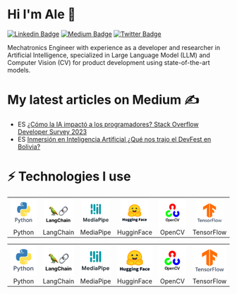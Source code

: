 # Hi I'm Ale 👋

[![Linkedin Badge](https://img.shields.io/badge/-LinkedIn-blue?style=flat&logo=Linkedin&logoColor=white&link=https://www.linkedin.com/in/alejandronunezarroyo/)](https://www.linkedin.com/in/alejandronunezarroyo/)
[![Medium Badge](https://img.shields.io/badge/-Medium-000000?style=flat&labelColor=000000&logo=Medium&link=https://medium.com/@AleNunezArroyo)](https://medium.com/@AleNunezArroyo)
[![Twitter Badge](https://img.shields.io/badge/-Twitter-1ca0f1?style=flat&labelColor=1ca0f1&logo=twitter&logoColor=white&link=https://twitter.com/alenunezarroyo)](https://twitter.com/alenunezarroyo)

Mechatronics Engineer with experience as a developer and researcher in Artificial Intelligence, specialized in Large Language Model (LLM) and Computer Vision (CV) for product development using state-of-the-art models.

# My latest articles on Medium ✍

* ES [¿Cómo la IA impactó a los programadores? Stack Overflow Developer Survey 2023](https://medium.com/@AleNunezArroyo/c%C3%B3mo-la-ia-impact%C3%B3-a-los-programadores-stack-overflow-developer-survey-2023-0d495c2cc41c)
* ES [Inmersión en Inteligencia Artificial ¿Qué nos trajo el DevFest en Bolivia?](https://medium.com/@AleNunezArroyo/inmersi%C3%B3n-en-inteligencia-artificial-qu%C3%A9-nos-trajo-el-devfest-en-bolivia-b83dff93dfb6)

# ⚡ Technologies I use

<div align="center">
    <table align="center">
        <tr>
            <td align="center" width="70" height="70">
                <img src="./assets/icons/Python.png" width="65px" height="65px"/>
                <br /> Python
            </td>
            <td align="center" width="70" height="70">
                <img src="./assets/icons/LangChain.png" width="65px" height="65px"/>
                <br /> LangChain
            </td>
            <td align="center" width="70" height="70">
                <img src="./assets/icons/MediaPipe.png" width="65px" height="65px"/>
                <br /> MediaPipe
            </td>
            <td align="center" width="70" height="70">
                <img src="./assets/icons/HuggingFace.png" width="65px" height="65px"/>
                <br /> HugginFace
            </td>
            <td align="center" width="70" height="70">
                <img src="./assets/icons/OpenCV.png" width="65px" height="65px"/>
                <br /> OpenCV
            </td>
            <td align="center" width="70" height="70">
                <img src="./assets/icons/TensorFlow.png" width="65px" height="65px"/>
                <br /> TensorFlow
            </td>
        </tr>
    </table>
</div>

<div align="center">
    <table align="center">
        <tr>
            <td align="center" width="70" height="70" style="width: 70px; height: 70px;">
                <img src="./assets/icons/Python.png" width="65px" style="width: 100%; height: 100%; object-fit: cover;"/>
                <br /> Python
            </td>
            <td align="center" width="70" height="70" style="width: 70px; height: 70px;">
                <img src="./assets/icons/LangChain.png" width="65px" style="width: 100%; height: 100%; object-fit: cover;"/>
                <br /> LangChain
            </td>
            <td align="center" width="70" height="70" style="width: 70px; height: 70px;">
                <img src="./assets/icons/MediaPipe.png" width="65px" style="width: 100%; height: 100%; object-fit: cover;"/>
                <br /> MediaPipe
            </td>
            <td align="center" width="70" height="70" style="width: 70px; height: 70px;">
                <img src="./assets/icons/HuggingFace.png" width="65px" style="width: 100%; height: 100%; object-fit: cover;"/>
                <br /> HugginFace
            </td>
            <td align="center" width="70" height="70" style="width: 70px; height: 70px;">
                <img src="./assets/icons/OpenCV.png" width="65px" style="width: 100%; height: 100%; object-fit: cover;"/>
                <br /> OpenCV
            </td>
            <td align="center" width="70" height="70" style="width: 70px; height: 70px;">
                <img src="./assets/icons/TensorFlow.png" width="65px" style="width: 100%; height: 100%; object-fit: cover;"/>
                <br /> TensorFlow
            </td>
        </tr>
    </table>
</div>

